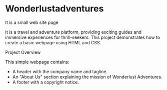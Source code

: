 # Wonderlustadventures
It is a small web site page

It is a travel and adventure platform, providing exciting guides and immersive experiences for thrill-seekers. This project demonstrates how to create a basic webpage using HTML and CSS.

Project Overview

This simple webpage contains:
- A header with the company name and tagline.
- An "About Us" section explaining the mission of Wonderlust Adventures.
- A footer with a copyright notice.
